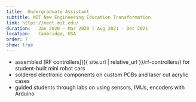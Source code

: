 ```yaml
---
title:  Undergraduate Assistant
subtitle: MIT New Engineering Education Transformation
link: https://neet.mit.edu/
duration:   Jan 2020 – Mar 2020 | Aug 2021 - Dec 2021
location:   Cambridge, USA
order: 7
show: true
---
```


- assembled [RF controllers]({{ site.url | relative_url }}/rf-controllers/) for student-built mini robot cars
- soldered electronic components on custom PCBs and laser cut acrylic cases
- guided students through labs on using sensors, IMUs, encoders with Arduino
